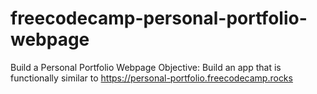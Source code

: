 # freecodecamp-personal-portfolio-webpage
Build a Personal Portfolio Webpage Objective: Build an app that is functionally similar to https://personal-portfolio.freecodecamp.rocks
